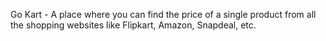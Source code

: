 Go Kart - A place where you can find the price of a single product from all the shopping websites like Flipkart, Amazon, Snapdeal, etc.
